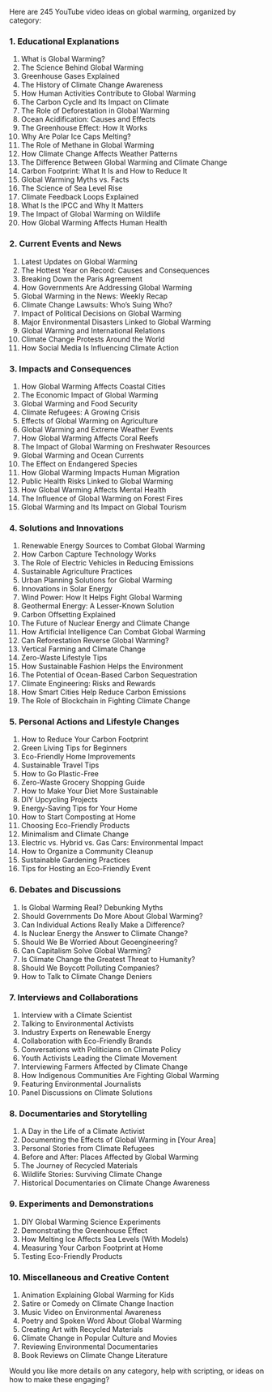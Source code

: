 Here are 245 YouTube video ideas on global warming, organized by category:  

### 1. **Educational Explanations**  
1. What is Global Warming?  
2. The Science Behind Global Warming  
3. Greenhouse Gases Explained  
4. The History of Climate Change Awareness  
5. How Human Activities Contribute to Global Warming  
6. The Carbon Cycle and Its Impact on Climate  
7. The Role of Deforestation in Global Warming  
8. Ocean Acidification: Causes and Effects  
9. The Greenhouse Effect: How It Works  
10. Why Are Polar Ice Caps Melting?  
11. The Role of Methane in Global Warming  
12. How Climate Change Affects Weather Patterns  
13. The Difference Between Global Warming and Climate Change  
14. Carbon Footprint: What It Is and How to Reduce It  
15. Global Warming Myths vs. Facts  
16. The Science of Sea Level Rise  
17. Climate Feedback Loops Explained  
18. What Is the IPCC and Why It Matters  
19. The Impact of Global Warming on Wildlife  
20. How Global Warming Affects Human Health  

### 2. **Current Events and News**  
1. Latest Updates on Global Warming  
2. The Hottest Year on Record: Causes and Consequences  
3. Breaking Down the Paris Agreement  
4. How Governments Are Addressing Global Warming  
5. Global Warming in the News: Weekly Recap  
6. Climate Change Lawsuits: Who’s Suing Who?  
7. Impact of Political Decisions on Global Warming  
8. Major Environmental Disasters Linked to Global Warming  
9. Global Warming and International Relations  
10. Climate Change Protests Around the World  
11. How Social Media Is Influencing Climate Action  

### 3. **Impacts and Consequences**  
1. How Global Warming Affects Coastal Cities  
2. The Economic Impact of Global Warming  
3. Global Warming and Food Security  
4. Climate Refugees: A Growing Crisis  
5. Effects of Global Warming on Agriculture  
6. Global Warming and Extreme Weather Events  
7. How Global Warming Affects Coral Reefs  
8. The Impact of Global Warming on Freshwater Resources  
9. Global Warming and Ocean Currents  
10. The Effect on Endangered Species  
11. How Global Warming Impacts Human Migration  
12. Public Health Risks Linked to Global Warming  
13. How Global Warming Affects Mental Health  
14. The Influence of Global Warming on Forest Fires  
15. Global Warming and Its Impact on Global Tourism  

### 4. **Solutions and Innovations**  
1. Renewable Energy Sources to Combat Global Warming  
2. How Carbon Capture Technology Works  
3. The Role of Electric Vehicles in Reducing Emissions  
4. Sustainable Agriculture Practices  
5. Urban Planning Solutions for Global Warming  
6. Innovations in Solar Energy  
7. Wind Power: How It Helps Fight Global Warming  
8. Geothermal Energy: A Lesser-Known Solution  
9. Carbon Offsetting Explained  
10. The Future of Nuclear Energy and Climate Change  
11. How Artificial Intelligence Can Combat Global Warming  
12. Can Reforestation Reverse Global Warming?  
13. Vertical Farming and Climate Change  
14. Zero-Waste Lifestyle Tips  
15. How Sustainable Fashion Helps the Environment  
16. The Potential of Ocean-Based Carbon Sequestration  
17. Climate Engineering: Risks and Rewards  
18. How Smart Cities Help Reduce Carbon Emissions  
19. The Role of Blockchain in Fighting Climate Change  

### 5. **Personal Actions and Lifestyle Changes**  
1. How to Reduce Your Carbon Footprint  
2. Green Living Tips for Beginners  
3. Eco-Friendly Home Improvements  
4. Sustainable Travel Tips  
5. How to Go Plastic-Free  
6. Zero-Waste Grocery Shopping Guide  
7. How to Make Your Diet More Sustainable  
8. DIY Upcycling Projects  
9. Energy-Saving Tips for Your Home  
10. How to Start Composting at Home  
11. Choosing Eco-Friendly Products  
12. Minimalism and Climate Change  
13. Electric vs. Hybrid vs. Gas Cars: Environmental Impact  
14. How to Organize a Community Cleanup  
15. Sustainable Gardening Practices  
16. Tips for Hosting an Eco-Friendly Event  

### 6. **Debates and Discussions**  
1. Is Global Warming Real? Debunking Myths  
2. Should Governments Do More About Global Warming?  
3. Can Individual Actions Really Make a Difference?  
4. Is Nuclear Energy the Answer to Climate Change?  
5. Should We Be Worried About Geoengineering?  
6. Can Capitalism Solve Global Warming?  
7. Is Climate Change the Greatest Threat to Humanity?  
8. Should We Boycott Polluting Companies?  
9. How to Talk to Climate Change Deniers  

### 7. **Interviews and Collaborations**  
1. Interview with a Climate Scientist  
2. Talking to Environmental Activists  
3. Industry Experts on Renewable Energy  
4. Collaboration with Eco-Friendly Brands  
5. Conversations with Politicians on Climate Policy  
6. Youth Activists Leading the Climate Movement  
7. Interviewing Farmers Affected by Climate Change  
8. How Indigenous Communities Are Fighting Global Warming  
9. Featuring Environmental Journalists  
10. Panel Discussions on Climate Solutions  

### 8. **Documentaries and Storytelling**  
1. A Day in the Life of a Climate Activist  
2. Documenting the Effects of Global Warming in [Your Area]  
3. Personal Stories from Climate Refugees  
4. Before and After: Places Affected by Global Warming  
5. The Journey of Recycled Materials  
6. Wildlife Stories: Surviving Climate Change  
7. Historical Documentaries on Climate Change Awareness  

### 9. **Experiments and Demonstrations**  
1. DIY Global Warming Science Experiments  
2. Demonstrating the Greenhouse Effect  
3. How Melting Ice Affects Sea Levels (With Models)  
4. Measuring Your Carbon Footprint at Home  
5. Testing Eco-Friendly Products  

### 10. **Miscellaneous and Creative Content**  
1. Animation Explaining Global Warming for Kids  
2. Satire or Comedy on Climate Change Inaction  
3. Music Video on Environmental Awareness  
4. Poetry and Spoken Word About Global Warming  
5. Creating Art with Recycled Materials  
6. Climate Change in Popular Culture and Movies  
7. Reviewing Environmental Documentaries  
8. Book Reviews on Climate Change Literature  

Would you like more details on any category, help with scripting, or ideas on how to make these engaging?